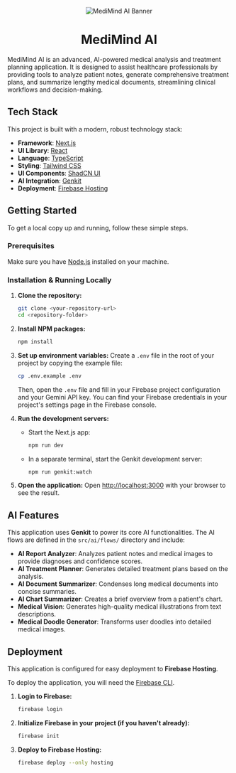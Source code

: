 <p align="center">
  <img src="https://storage.googleapis.com/aif-us-public-images/app-prototyper/apps/medimind/MediMind-AI-Logo-Banner.png" alt="MediMind AI Banner" />
</p>

<h1 align="center">MediMind AI</h1>

MediMind AI is an advanced, AI-powered medical analysis and treatment planning application. It is designed to assist healthcare professionals by providing tools to analyze patient notes, generate comprehensive treatment plans, and summarize lengthy medical documents, streamlining clinical workflows and decision-making.

## Tech Stack

This project is built with a modern, robust technology stack:

- **Framework**: [Next.js](https://nextjs.org/)
- **UI Library**: [React](https://reactjs.org/)
- **Language**: [TypeScript](https://www.typescriptlang.org/)
- **Styling**: [Tailwind CSS](https://tailwindcss.com/)
- **UI Components**: [ShadCN UI](https://ui.shadcn.com/)
- **AI Integration**: [Genkit](https://firebase.google.com/docs/genkit)
- **Deployment**: [Firebase Hosting](https://firebase.google.com/docs/hosting)

## Getting Started

To get a local copy up and running, follow these simple steps.

### Prerequisites

Make sure you have [Node.js](https://nodejs.org/) installed on your machine.

### Installation & Running Locally

1. **Clone the repository:**
   ```sh
   git clone <your-repository-url>
   cd <repository-folder>
   ```
2. **Install NPM packages:**
   ```sh
   npm install
   ```

3. **Set up environment variables:**
   Create a `.env` file in the root of your project by copying the example file:
   ```sh
   cp .env.example .env
   ```
   Then, open the `.env` file and fill in your Firebase project configuration and your Gemini API key. You can find your Firebase credentials in your project's settings page in the Firebase console.

4. **Run the development servers:**
   - Start the Next.js app:
     ```sh
     npm run dev
     ```
   - In a separate terminal, start the Genkit development server:
     ```sh
     npm run genkit:watch
     ```
   
5. **Open the application:**
   Open [http://localhost:3000](http://localhost:3000) with your browser to see the result.

## AI Features

This application uses **Genkit** to power its core AI functionalities. The AI flows are defined in the `src/ai/flows/` directory and include:

- **AI Report Analyzer**: Analyzes patient notes and medical images to provide diagnoses and confidence scores.
- **AI Treatment Planner**: Generates detailed treatment plans based on the analysis.
- **AI Document Summarizer**: Condenses long medical documents into concise summaries.
- **AI Chart Summarizer**: Creates a brief overview from a patient's chart.
- **Medical Vision**: Generates high-quality medical illustrations from text descriptions.
- **Medical Doodle Generator**: Transforms user doodles into detailed medical images.

## Deployment

This application is configured for easy deployment to **Firebase Hosting**.

To deploy the application, you will need the [Firebase CLI](https://firebase.google.com/docs/cli).

1. **Login to Firebase:**
   ```sh
   firebase login
   ```
2. **Initialize Firebase in your project (if you haven't already):**
   ```sh
   firebase init
   ```
3. **Deploy to Firebase Hosting:**
   ```sh
   firebase deploy --only hosting
   ```
